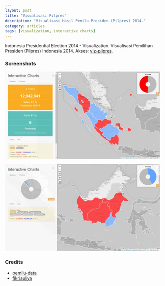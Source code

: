 ```yaml
---
layout: post
title: "Visualisasi Pilpres"
description: "Visualisasi Hasil Pemilu Presiden (Pilpres) 2014."
category: articles
tags: [visualization, interactive charts]
---
```


Indonesia Presidential Election 2014 - Visualization. Visualisasi Pemilihan Presiden (Pilpres) Indonesia 2014. Akses: [viz-pilpres](http://eueung.github.io/viz-pilpres).

### Screenshots

![Screenshot-1](/images/viz-pilpres-1.jpg "Case and Analysis - Sumatera")

![Screenshot-2](/images/viz-pilpres-2.jpg "Case and Analysis - Kalimantan")

### Credits

- [pemilu-data](https://github.com/pemiluAPI/pemilu-data)
- [fikriauliya](https://github.com/fikriauliya)
